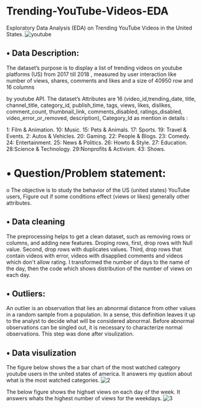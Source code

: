 # Trending-YouTube-Videos-EDA
Exploratory Data Analysis (EDA) on Trending YouTube Videos in the United States.
![youtube](https://user-images.githubusercontent.com/47735276/142191843-23ded5e2-b55a-42e9-81ce-44a4690d2242.jpeg)

## •	Data Description:
The dataset’s purpose is to display a list of trending videos on youtube platforms (US) from 2017 till 2018 ,  measured by user interaction like number of views, shares, comments and likes and a size of 40950 row and 16 columns 

by youtube API. The dataset’s Attributes are 16 (video_id,trending_date, title, channel_title, category_id, publish_time, tags, views, likes, dislikes, comment_count, thumbnail_link, comments_disabled, ratings_disabled, video_error_or_removed, description), Category_Id as mention in details :

 1: Film & Animation. 10: Music.
15: Pets & Animals. 17: Sports.
19: Travel & Events. 2: Autos & Vehicles. 20: Gaming.
22: People & Blogs.
23: Comedy.
24: Entertainment.
25: News & Politics.
26: Howto & Style.
27: Education.
28:Science & Technology. 29:Nonprofits & Activism. 43: Shows.

# •	Question/Problem statement:
o	The objective is to study the behavior of the US (united states)  YouTube users, Figure out if some conditions effect (views or likes) generally other attributes.

## • Data cleaning
The preprocessing helps to get a clean dataset, such as removing rows or columns, and adding new features.
Droping rows, first, drop rows with Null value. Second, drop rows with duplicates values. Third, drop rows that contain videos with error, videos with disapplied comments and videos which don't allow rating.
I transformed the number of days to the name of the day, then the code which shows distribution of the number of views on each day.


## • Outliers:
An outlier is an observation that lies an abnormal distance from other values in a random sample from a population. In a sense, this definition leaves it up to the analyst to decide what will be considered abnormal. Before abnormal observations can be singled out, it is necessary to characterize normal observations.
This step was done after visulization.



## • Data visulization 

The figure below shows the a bar chart of the most watched category youtube users in the united states of america.
It answers my qustion about what is the most watched categories.
![2](https://user-images.githubusercontent.com/47735276/142196434-57c5a4de-1e7d-4b7d-addb-c65304d6dfef.jpg)


The below figure shows the highset views on each day of the week.
It answers whats the highest number of views for the weekdays. 
![3](https://user-images.githubusercontent.com/47735276/142196586-d65ad7e1-4bf1-4b9c-b615-686f4effe44b.jpg)
